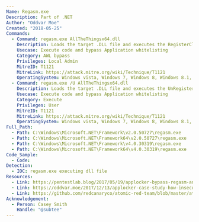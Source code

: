 ```yaml
---
Name: Regasm.exe
Description: Part of .NET
Author: "Oddvar Moe"
Created: "2018-05-25"
Commands:
  - Command: regasm.exe AllTheThingsx64.dll
    Description: Loads the target .DLL file and executes the RegisterClass function.
    Usecase: Execute code and bypass Application whitelisting
    Category: AWL bypass
    Privileges: Local Admin
    MitreID: T1121
    MitreLink: https://attack.mitre.org/wiki/Technique/T1121
    OperatingSystem: Windows vista, Windows 7, Windows 8, Windows 8.1, Windows 10
  - Command: regasm.exe /U AllTheThingsx64.dll
    Description: Loads the target .DLL file and executes the UnRegisterClass function.
    Usecase: Execute code and bypass Application whitelisting
    Category: Execute
    Privileges: User
    MitreID: T1121
    MitreLink: https://attack.mitre.org/wiki/Technique/T1121
    OperatingSystem: Windows vista, Windows 7, Windows 8, Windows 8.1, Windows 10
Full_Path:
  - Path: C:\Windows\Microsoft.NET\Framework\v2.0.50727\regasm.exe
  - Path: C:\Windows\Microsoft.NET\Framework64\v2.0.50727\regasm.exe
  - Path: C:\Windows\Microsoft.NET\Framework\v4.0.30319\regasm.exe
  - Path: C:\Windows\Microsoft.NET\Framework64\v4.0.30319\regasm.exe
Code_Sample:
  - Code:
Detection:
  - IOC: regasm.exe executing dll file
Resources:
  - Link: https://pentestlab.blog/2017/05/19/applocker-bypass-regasm-and-regsvcs/
  - Link: https://oddvar.moe/2017/12/13/applocker-case-study-how-insecure-is-it-really-part-1/
  - Link: https://github.com/redcanaryco/atomic-red-team/blob/master/atomics/T1121/T1121.md
Acknowledgement:
  - Person: Casey Smith
    Handle: "@subtee"
---
```

